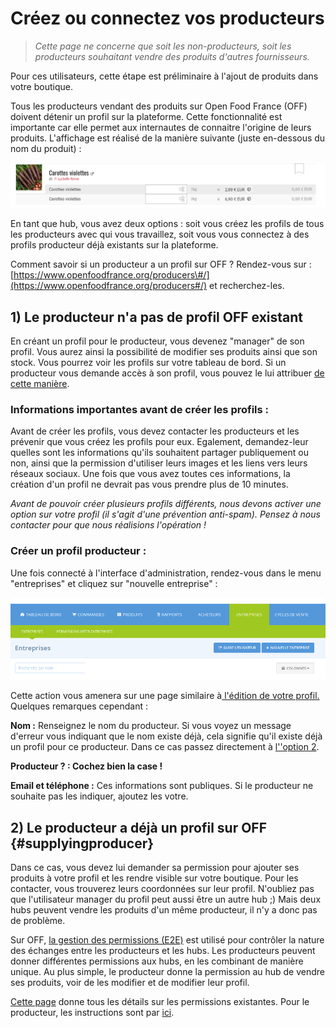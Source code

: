 # Créez ou connectez vos producteurs

> _Cette page ne concerne que soit les non-producteurs, soit les producteurs souhaitant vendre des produits d'autres fournisseurs._

Pour ces utilisateurs, cette étape est préliminaire à l'ajout de produits dans votre boutique.

Tous les producteurs vendant des produits sur Open Food France \(OFF\) doivent détenir un profil sur la plateforme. Cette fonctionnalité est importante car elle permet aux internautes de connaitre l'origine de leurs produits. L'affichage est réalisé de la manière suivante \(juste en-dessous du nom du produit\) :

![](../../.gitbook/assets/image%20%2836%29.png)

En tant que hub, vous avez deux options : soit vous créez les profils de tous les producteurs avec qui vous travaillez, soit vous vous connectez à des profils producteur déjà existants sur la plateforme.

Comment savoir si un producteur a un profil sur OFF ? Rendez-vous sur : [https://www.openfoodfrance.org/producers\#/](https://www.openfoodfrance.org/producers#/) et recherchez-les. 

## 1\) Le producteur n'a pas de profil OFF existant

En créant un profil pour le producteur, vous devenez "manager" de son profil. Vous aurez ainsi la possibilité de modifier ses produits ainsi que son stock. Vous pourrez voir les profils sur votre tableau de bord. Si un producteur vous demande accès à son profil, vous pouvez le lui attribuer [de cette manière](transfer-ownership.md).

### Informations importantes avant de créer les profils :

Avant de créer les profils, vous devez contacter les producteurs et les prévenir que vous créez les profils pour eux. Egalement, demandez-leur quelles sont les informations qu'ils souhaitent partager publiquement ou non, ainsi que la permission d'utiliser leurs images et les liens vers leurs réseaux sociaux. Une fois que vous avez toutes ces informations, la création d'un profil ne devrait pas vous prendre plus de 10 minutes.

_Avant de pouvoir créer plusieurs profils différents, nous devons activer une option sur votre profil \(il s'agit d'une prévention anti-spam\). Pensez à nous contacter pour que nous réalisions l'opération !_

### Créer un profil producteur :

Une fois connecté à l'interface d'administration, rendez-vous dans le menu "entreprises" et cliquez sur "nouvelle entreprise" :

![](../../.gitbook/assets/image%20%2888%29.png)

Cette action vous amenera sur une page similaire à[ l'édition de votre profil.](parametres.md#acceder-aux-parametres) Quelques remarques cependant :

**Nom :** Renseignez le nom du producteur. Si vous voyez un message d'erreur vous indiquant que le nom existe déjà, cela signifie qu'il existe déjà un profil pour ce producteur. Dans ce cas passez directement  à [l''option 2](creez-ou-connectez-vos-producteurs.md).

**Producteur ? : Cochez bien la case !**

**Email et téléphone :** Ces informations sont publiques. Si le producteur ne souhaite pas les indiquer, ajoutez les votre.

## 2\) Le producteur a déjà un profil sur OFF {#supplyingproducer}

Dans ce cas, vous devez lui demander sa permission pour ajouter ses produits à votre profil et les rendre visible sur votre boutique. Pour les contacter, vous trouverez leurs coordonnées sur leur profil. N'oubliez pas que l'utilisateur manager du profil peut aussi être un autre hub ;\) Mais deux hubs peuvent vendre les produits d'un même producteur, il n'y a donc pas de problème.

Sur OFF, [la gestion des permissions \(E2E\)](e2e-permissions.md) est utilisé pour contrôler la nature des échanges entre les producteurs et les hubs. Les producteurs peuvent donner différentes permissions aux hubs, en les combinant de manière unique. Au plus simple, le producteur donne la permission au hub de vendre ses produits, voir de les modifier et de modifier leur profil.

[Cette page](e2e-permissions.md) donne tous les détails sur les permissions existantes. Pour le producteur, les instructions sont par [ici](e2e-permissions.md).

